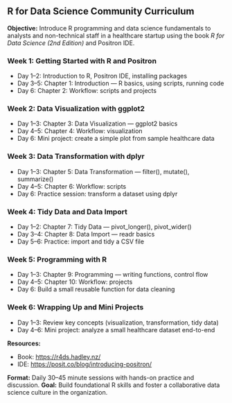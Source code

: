 ## R for Data Science Community Curriculum

**Objective:** Introduce R programming and data science fundamentals to analysts and non-technical staff in a healthcare startup using the book *R for Data Science (2nd Edition)* and Positron IDE.

### Week 1: Getting Started with R and Positron
- Day 1–2: Introduction to R, Positron IDE, installing packages
- Day 3–5: Chapter 1: Introduction — R basics, using scripts, running code
- Day 6: Chapter 2: Workflow: scripts and projects

### Week 2: Data Visualization with ggplot2
- Day 1–3: Chapter 3: Data Visualization — ggplot2 basics
- Day 4–5: Chapter 4: Workflow: visualization
- Day 6: Mini project: create a simple plot from sample healthcare data

### Week 3: Data Transformation with dplyr
- Day 1–3: Chapter 5: Data Transformation — filter(), mutate(), summarize()
- Day 4–5: Chapter 6: Workflow: scripts
- Day 6: Practice session: transform a dataset using dplyr

### Week 4: Tidy Data and Data Import
- Day 1–2: Chapter 7: Tidy Data — pivot_longer(), pivot_wider()
- Day 3–4: Chapter 8: Data Import — readr basics
- Day 5–6: Practice: import and tidy a CSV file

### Week 5: Programming with R
- Day 1–3: Chapter 9: Programming — writing functions, control flow
- Day 4–5: Chapter 10: Workflow: projects
- Day 6: Build a small reusable function for data cleaning

### Week 6: Wrapping Up and Mini Projects
- Day 1–3: Review key concepts (visualization, transformation, tidy data)
- Day 4–6: Mini project: analyze a small healthcare dataset end-to-end

**Resources:**
- Book: https://r4ds.hadley.nz/
- IDE: https://posit.co/blog/introducing-positron/

**Format:** Daily 30–45 minute sessions with hands-on practice and discussion.
**Goal:** Build foundational R skills and foster a collaborative data science culture in the organization.
